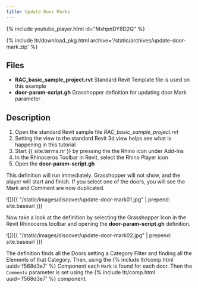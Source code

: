 ```yaml
---
title: Update Door Marks
---
```


<!-- intro video -->
{% include youtube_player.html id="MxhpnDY8D2Q" %}

{% include ltr/download_pkg.html archive='/static/archives/update-door-mark.zip' %}


## Files

- **RAC_basic_sample_project.rvt** Standard Revit Template file is used on this example
- **door-param-script.gh** Grasshopper definition for updating door Mark parameter

## Description

1. Open the standard Revit sample file *RAC_basic_sample_project.rvt*
2. Setting the view to the standard Revit 3d view helps see what is happening in this tutorial 
3. Start {{ site.terms.rir }} by pressing the the Rhino icon under Add-Ins
4. In the Rhinoceros Toolbar in Revit, select the Rhino Player icon
5. Open the **door-param-script.gh**

This definition will run immediately. Grasshopper will not show, and the player will start and finish. If you select one of the doors, you will see the Mark and Comment are now duplicated.

![]({{ "/static/images/discover/update-door-mark01.jpg" | prepend: site.baseurl }})

Now take a look at the definition by selecting the Grasshopper Icon in the Revit Rhinoceros toolbar and opening the **door-param-script.gh** definition.

![]({{ "/static/images/discover/update-door-mark02.jpg" | prepend: site.baseurl }})

The definition finds all the Doors setting a Category Filter and finding all the Elements of that Category. Then, using the {% include ltr/comp.html uuid='f568d3e7' %} Component each `Mark` is found for each door. Then the `Comments` parameter is set using the {% include ltr/comp.html uuid='f568d3e7' %} component.

